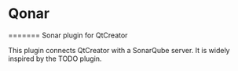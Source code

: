 # Qonar
=======
Sonar plugin for QtCreator

This plugin connects QtCreator with a SonarQube server. 
It is widely inspired by the TODO plugin. 
